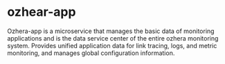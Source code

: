 # ozhear-app
Ozhera-app is a microservice that manages the basic data of monitoring applications and is the data service center of the entire ozhera monitoring system.
Provides unified application data for link tracing, logs, and metric monitoring, and manages global configuration information.
